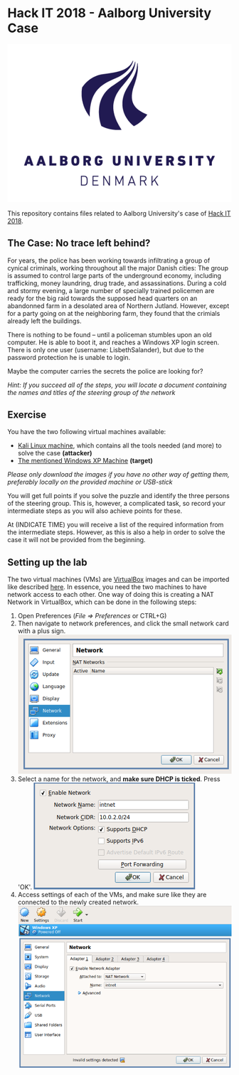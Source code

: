 # Hack IT 2018 - Aalborg University Case
![Aalborg University](img/aau_logo.png)

This repository contains files related to Aalborg University's case of [Hack IT 2018](https://dit.dk/da/Arrangementer/Disrupt-Denmark-for-students/HackIT2018).

## The Case: No trace left behind?
For years, the police has been working towards infiltrating a group of cynical criminals, working throughout all the major Danish cities: The group is assumed to control large parts of the underground economy, including trafficking, money laundring, drug trade, and assassinations. 
During a cold and stormy evening, a large number of specially trained policemen are ready for the big raid towards the supposed head quarters on an abandonned farm in a desolated area of Northern Jutland.
However, except for a party going on at the neighboring farm, they found that the crimials already left the buildings. 

There is nothing to be found – until a policeman stumbles upon an old computer. He is able to boot it, and reaches a Windows XP login screen.
There is only one user (username: LisbethSalander), but due to the password protection he is unable to login.

Maybe the computer carries the secrets the police are looking for?

*Hint: If you succeed all of the steps, you will locate a document containing the names and titles of the steering group of the network*

## Exercise
You have the two following virtual machines available:
* [Kali Linux machine](https://images.offensive-security.com/virtual-images/kali-linux-2017.3-vbox-i386.ova), which contains all the tools needed (and more) to solve the case **(attacker)**
* [The mentioned Windows XP Machine]() **(target)**

*Please only download the images if you have no other way of getting them, preferably locally on the provided machine or USB-stick*

You will get full points if you solve the puzzle and identify the three persons of the steering group.
This is, however, a complicated task, so record your intermediate steps as you will also achieve points for these.

At (INDICATE TIME) you will receive a list of the required information from the intermediate steps.
However, as this is also a help in order to solve the case it will not be provided from the beginning.

## Setting up the lab
The two virtual machines (VMs) are [VirtualBox](https://www.virtualbox.org/) images and can be imported like described [here](https://www.maketecheasier.com/import-export-ova-files-in-virtualbox/).
In essence, you need the two machines to have network access to each other.
One way of doing this is creating a NAT Network in VirtualBox, which can be done in the following steps:

1) Open Preferences (*File => Preferences* or CTRL+G)
2) Then navigate to network preferences, and click the small network card with a plus sign.
![Network Preferences](img/network_menu.png)
3) Select a name for the network, and **make sure DHCP is ticked**. Press 'OK'.
![Create NAT](img/create_network.png)
4) Access settings of each of the VMs, and make sure like they are connected to the newly created network.
![VM Network Settings](img/machine_network_settings.png)
